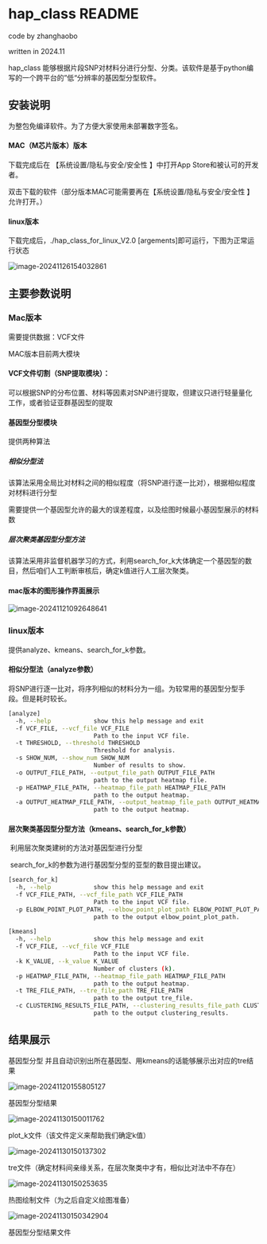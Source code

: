 # hap_class README

code by zhanghaobo

written in 2024.11

hap_class 能够根据片段SNP对材料分进行分型、分类。该软件是基于python编写的一个跨平台的”低“分辨率的基因型分型软件。



## 安装说明

为整包免编译软件。为了方便大家使用未部署数字签名。

#### MAC（M芯片版本）版本

下载完成后在 【系统设置/隐私与安全/安全性 】中打开App Store和被认可的开发者。

双击下载的软件（部分版本MAC可能需要再在【系统设置/隐私与安全/安全性 】允许打开。）

#### linux版本

下载完成后，./hap_class_for_linux_V2.0 [argements]即可运行，下图为正常运行状态

![image-20241126154032861](/Users/dagongziabo/Documents/Typora/.photo/image-20241126154032861.png)

## 主要参数说明

### Mac版本

需要提供数据：VCF文件

MAC版本目前两大模块

#### VCF文件切割（SNP提取模块）：

可以根据SNP的分布位置、材料等因素对SNP进行提取，但建议只进行轻量量化工作，或者验证亚群基因型的提取

#### 基因型分型模块

提供两种算法

##### 相似分型法

该算法采用全局比对材料之间的相似程度（将SNP进行逐一比对），根据相似程度对材料进行分型

需要提供一个基因型允许的最大的误差程度，以及绘图时候最小基因型展示的材料数

##### 层次聚类基因型分型方法

该算法采用非监督机器学习的方式，利用search_for_k大体确定一个基因型的数目，然后咱们人工判断审核后，确定k值进行人工层次聚类。

#### mac版本的图形操作界面展示

![image-20241121092648641](/Users/dagongziabo/Documents/Typora/.photo/image-20241121092648641.png)





### linux版本

提供analyze、kmeans、search_for_k参数。

#### 相似分型法（analyze参数）

​	将SNP进行逐一比对，将序列相似的材料分为一组。为较常用的基因型分型手段。但是耗时较长。

```sh
[analyze]
  -h, --help            show this help message and exit
  -f VCF_FILE, --vcf_file VCF_FILE
                        Path to the input VCF file.
  -t THRESHOLD, --threshold THRESHOLD
                        Threshold for analysis.
  -s SHOW_NUM, --show_num SHOW_NUM
                        Number of results to show.
  -o OUTPUT_FILE_PATH, --output_file_path OUTPUT_FILE_PATH
                        path to the output heatmap file.
  -p HEATMAP_FILE_PATH, --heatmap_file_path HEATMAP_FILE_PATH
                        path to the output heatmap.
  -a OUTPUT_HEATMAP_FILE_PATH, --output_heatmap_file_path OUTPUT_HEATMAP_FILE_PATH
                        path to the output heatmap.
```



#### 层次聚类基因型分型方法（kmeans、search_for_k参数）

​	利用层次聚类建树的方法对基因型进行分型

​	search_for_k的参数为进行基因型分型的亚型的数目提出建议。

```sh
[search_for_k]
  -h, --help            show this help message and exit
  -f VCF_FILE_PATH, --vcf_file_path VCF_FILE_PATH
                        Path to the input VCF file.
  -p ELBOW_POINT_PLOT_PATH, --elbow_point_plot_path ELBOW_POINT_PLOT_PATH
                        path to the output elbow_point_plot_path.
                        
[kmeans]
  -h, --help            show this help message and exit
  -f VCF_FILE, --vcf_file VCF_FILE
                        Path to the input VCF file.
  -k K_VALUE, --k_value K_VALUE
                        Number of clusters (k).
  -p HEATMAP_FILE_PATH, --heatmap_file_path HEATMAP_FILE_PATH
                        path to the output heatmap.
  -t TRE_FILE_PATH, --tre_file_path TRE_FILE_PATH
                        path to the output tre_file.
  -c CLUSTERING_RESULTS_FILE_PATH, --clustering_results_file_path CLUSTERING_RESULTS_FILE_PATH
                        path to the output clustering_results.
```







## 结果展示

基因型分型 并且自动识别出所在基因型、用kmeans的话能够展示出对应的tre结果

![image-20241120155805127](/Users/dagongziabo/Documents/Typora/.photo/image-20241120155805127.png)

基因型分型结果

![image-20241130150011762](/Users/dagongziabo/Documents/Typora/.photo/image-20241130150011762.png)

plot_k文件（该文件定义来帮助我们确定k值）

![image-20241130150137302](/Users/dagongziabo/Documents/Typora/.photo/image-20241130150137302.png)

tre文件（确定材料间亲缘关系，在层次聚类中才有，相似比对法中不存在）

![image-20241130150253635](/Users/dagongziabo/Documents/Typora/.photo/image-20241130150253635.png)

热图绘制文件（为之后自定义绘图准备）

![image-20241130150342904](/Users/dagongziabo/Documents/Typora/.photo/image-20241130150342904.png)

基因型分型结果文件



